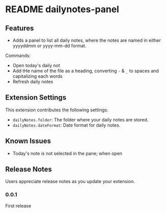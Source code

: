 # README dailynotes-panel 

## Features

- Adds a panel to list all daily notes, where the notes are named in either yyyyddmm or yyyy-mm-dd format.

Commands:

- Open today's daily not
- Add tHe name of the file as a heading, converting `-` & `_` to spaces and capitalizing each words
- Refresh daily notes

## Extension Settings

This extension contributes the following settings:

*  `dailyNotes.folder`: The folder where your daily notes are stored.
*  `dailyNotes.dateFormat`: Date format for daily notes.

## Known Issues

- Today's note is not selected in the pane; when open

## Release Notes

Users appreciate release notes as you update your extension.

### 0.0.1

First release